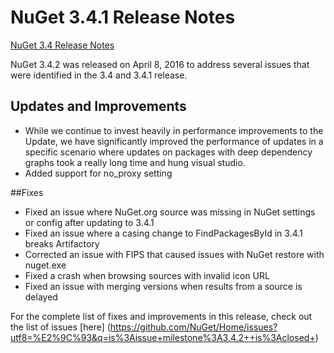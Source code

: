 # NuGet 3.4.1 Release Notes

[NuGet 3.4 Release Notes](nuget-3.4) 

NuGet 3.4.2 was released on April 8, 2016 to address several issues that were identified in the 3.4 and 3.4.1 release.

## Updates and Improvements

* While we continue to invest heavily in performance improvements to the Update, we have significantly improved the performance of updates in a specific
scenario where updates on packages with deep dependency graphs took a really long time and hung visual studio. 
* Added support for no_proxy setting

##Fixes

* Fixed an issue where NuGet.org source was missing in NuGet settings or config after updating to 3.4.1
* Fixed an issue where a casing change to FindPackagesById in 3.4.1 breaks Artifactory 
* Corrected an issue with FIPS that caused issues with NuGet restore with nuget.exe
* Fixed a crash when browsing sources with invalid icon URL
* Fixed an issue with merging versions when results from a source is delayed


For the complete list of fixes and improvements in this release, check out the list of issues [here] (https://github.com/NuGet/Home/issues?utf8=%E2%9C%93&q=is%3Aissue+milestone%3A3.4.2++is%3Aclosed+)
